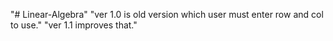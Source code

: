 "# Linear-Algebra" 
"ver 1.0 is old version which user must enter row and col to use."
"ver 1.1 improves that."
